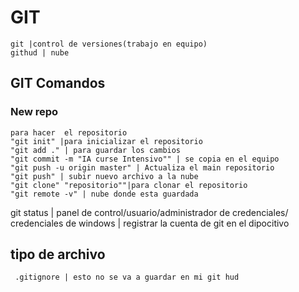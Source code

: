 # GIT

    git |control de versiones(trabajo en equipo)
    githud | nube

## GIT Comandos

### New repo
    para hacer  el repositorio
    "git init" |para inicializar el repositorio
    "git add ." | para guardar los cambios
    "git commit -m "IA curse Intensivo"" | se copia en el equipo
    "git push -u origin master" | Actualiza el main repositorio
    "git push" | subir nuevo archivo a la nube
    "git clone" "repositorio""|para clonar el repositorio 
    "git remote -v" | nube donde esta guardada

git status |
 panel de control/usuario/administrador de credenciales/ credenciales de windows | registrar la cuenta de git en el dipocitivo
## tipo de archivo 

     .gitignore | esto no se va a guardar en mi git hud